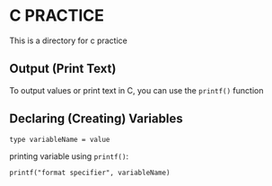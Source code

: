# C PRACTICE

This is a directory for c practice

## Output (Print Text)

To output values or print text in C, you can use the `printf()` function

## Declaring (Creating) Variables

`type variableName = value`

printing variable using `printf()`:

`printf("format specifier", variableName)` 
